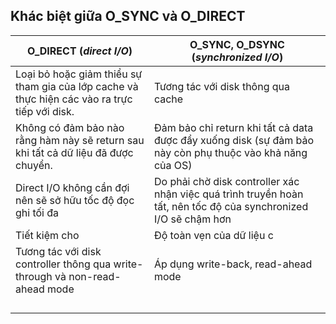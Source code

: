 ## Khác biệt giữa O_SYNC và O_DIRECT

|  O_DIRECT (*direct I/O*) | O_SYNC, O_DSYNC (*synchronized I/O*) |
| ------------------------ |--------------------------------------|
| Loại bỏ hoặc giảm thiểu sự tham gia của lớp cache và thực hiện các vào ra trực tiếp với disk.   |  Tương tác với disk thông qua cache    | 
|  Không có đảm bảo nào rằng hàm này sẽ return sau khi tất cả dữ liệu đã được chuyển.   | Đảm bảo chỉ return khi tất cả data được đẩy xuống disk (sự đảm bảo này còn phụ thuộc vào khả năng của OS)  |
|  Direct I/O không cần đợi nên sẽ sở hữu tốc độ đọc ghi tối đa   | Do phải chờ disk controller xác nhận việc quá trình truyền hoàn tất, nên tốc độ của synchronized I/O sẽ chậm hơn    |
| Tiết kiệm cho  | Độ toàn vẹn của dữ liệu c |
| Tương tác với disk controller thông qua write-through và non-read-ahead mode  |   Áp dụng write-back, read-ahead mode   | 
|     |      |
|     |      |
|     |      |
|     |      |

